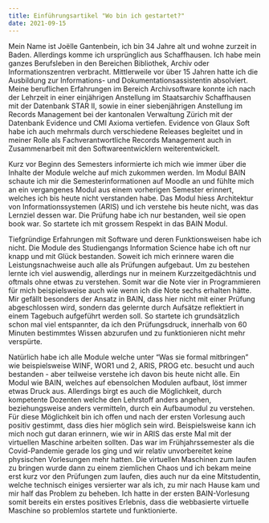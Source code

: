 ```yaml
---
title: Einführungsartikel "Wo bin ich gestartet?"
date: 2021-09-15
---
```


Mein Name ist Joëlle Gantenbein, ich bin 34 Jahre alt und wohne zurzeit in Baden. Allerdings komme ich ursprünglich aus Schaffhausen. Ich habe mein ganzes Berufsleben in den Bereichen Bibliothek, Archiv oder Informationszentren verbracht. Mittlerweile vor über 15 Jahren hatte ich die Ausbildung zur Informations- und Dokumentationsassistentin absolviert. Meine beruflichen Erfahrungen im Bereich Archivsoftware konnte ich nach der Lehrzeit in einer einjährigen Anstellung im Staatsarchiv Schaffhausen mit der Datenbank STAR II, sowie in einer siebenjährigen Anstellung im Records Management bei der kantonalen Verwaltung Zürich mit der Datenbank Evidence und CMI Axioma vertiefen. Evidence von Glaux Soft habe ich auch mehrmals durch verschiedene Releases begleitet und in meiner Rolle als Fachverantwortliche Records Management auch in Zusammenarbeit mit den Softwareentwicklern weiterentwickelt. 

Kurz vor Beginn des Semesters informierte ich mich wie immer über die Inhalte der Module welche auf mich zukommen werden. Im Modul BAIN schaute ich mir die Semesterinformationen auf Moodle an und fühlte mich an ein vergangenes Modul aus einem vorherigen Semester erinnert, welches ich bis heute nicht verstanden habe. Das Modul hiess Architektur von Informationssystemen (ARIS) und ich verstehe bis heute nicht, was das Lernziel dessen war. Die Prüfung habe ich nur bestanden, weil sie open book war. So startete ich mit grossem Respekt in das BAIN Modul. 

Tiefgründige Erfahrungen mit Software und deren Funktionsweisen habe ich nicht. Die Module des Studiengangs Information Science habe ich oft nur knapp und mit Glück bestanden. Soweit ich mich erinnere waren die Leistungsnachweise auch alle als Prüfungen aufgebaut. Um zu bestehen lernte ich viel auswendig, allerdings nur in meinem Kurzzeitgedächtnis und oftmals ohne etwas zu verstehen. Somit war die Note vier in Programmieren für mich beispielsweise auch wie wenn ich die Note sechs erhalten hätte. Mir gefällt besonders der Ansatz in BAIN, dass hier nicht mit einer Prüfung abgeschlossen wird, sondern das gelernte durch Aufsätze reflektiert in einem Tagebuch aufgeführt werden soll. So startete ich grundsätzlich schon mal viel entspannter, da ich den Prüfungsdruck, innerhalb von 60 Minuten bestimmtes Wissen abzurufen und zu funktionieren nicht mehr verspürte. 

Natürlich habe ich alle Module welche unter “Was sie formal mitbringen” wie beispielsweise WINF, WOR1 und 2, ARIS, PROG etc. besucht und auch bestanden - aber teilweise verstehe ich davon bis heute nicht alle. Ein Modul wie BAIN, welches auf ebensolchen Modulen aufbaut, löst immer etwas Druck aus. Allerdings birgt es auch die Möglichkeit, durch kompetente Dozenten welche den Lehrstoff anders angehen, beziehungsweise anders vermitteln, durch ein Aufbaumodul zu verstehen. Für diese Möglichkeit bin ich offen und nach der ersten Vorlesung auch positiv gestimmt, dass dies hier möglich sein wird. Beispielsweise kann ich mich noch gut daran erinnern, wie wir in ARIS das erste Mal mit der virtuellen Maschine arbeiten sollten. Das war im Frühjahrssemester als die Covid-Pandemie gerade los ging und wir relativ unvorbereitet keine physischen Vorlesungen mehr hatten. Die virtuellen Maschinen zum laufen zu bringen wurde dann zu einem ziemlichen Chaos und ich bekam meine erst kurz vor den Prüfungen zum laufen, dies auch nur da eine Mitstudentin, welche technisch einiges versierter war als ich, zu mir nach Hause kam und mir half das Problem zu beheben. Ich hatte in der ersten BAIN-Vorlesung somit bereits ein erstes positives Erlebnis, dass die webbasierte virtuelle Maschine so problemlos startete und funktionierte. 

